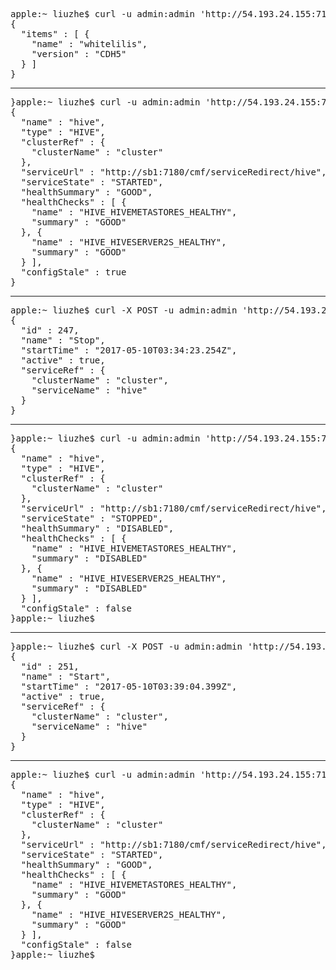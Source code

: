 <html>
<pre>
apple:~ liuzhe$ curl -u admin:admin 'http://54.193.24.155:7180/api/v1/clusters'
{
  "items" : [ {
    "name" : "whitelilis",
    "version" : "CDH5"
  } ]
}
</pre>
<hr/>


<pre>
}apple:~ liuzhe$ curl -u admin:admin 'http://54.193.24.155:7180/api/v1/clusters/whitelilis/services/hive'
{
  "name" : "hive",
  "type" : "HIVE",
  "clusterRef" : {
    "clusterName" : "cluster"
  },
  "serviceUrl" : "http://sb1:7180/cmf/serviceRedirect/hive",
  "serviceState" : "STARTED",
  "healthSummary" : "GOOD",
  "healthChecks" : [ {
    "name" : "HIVE_HIVEMETASTORES_HEALTHY",
    "summary" : "GOOD"
  }, {
    "name" : "HIVE_HIVESERVER2S_HEALTHY",
    "summary" : "GOOD"
  } ],
  "configStale" : true
}
</pre>
<hr/>

<pre>
apple:~ liuzhe$ curl -X POST -u admin:admin 'http://54.193.24.155:7180/api/v1/clusters/whitelilis/services/hive/commands/stop'
{
  "id" : 247,
  "name" : "Stop",
  "startTime" : "2017-05-10T03:34:23.254Z",
  "active" : true,
  "serviceRef" : {
    "clusterName" : "cluster",
    "serviceName" : "hive"
  }
}
</pre>
<hr/>


<pre>
}apple:~ liuzhe$ curl -u admin:admin 'http://54.193.24.155:7180/api/v1/clusters/whitelilis/services/hive'
{
  "name" : "hive",
  "type" : "HIVE",
  "clusterRef" : {
    "clusterName" : "cluster"
  },
  "serviceUrl" : "http://sb1:7180/cmf/serviceRedirect/hive",
  "serviceState" : "STOPPED",
  "healthSummary" : "DISABLED",
  "healthChecks" : [ {
    "name" : "HIVE_HIVEMETASTORES_HEALTHY",
    "summary" : "DISABLED"
  }, {
    "name" : "HIVE_HIVESERVER2S_HEALTHY",
    "summary" : "DISABLED"
  } ],
  "configStale" : false
}apple:~ liuzhe$
</pre>
<hr/>

<pre>
}apple:~ liuzhe$ curl -X POST -u admin:admin 'http://54.193.24.155:7180/api/v1/clusters/whitelilis/services/hive/commands/start'
{
  "id" : 251,
  "name" : "Start",
  "startTime" : "2017-05-10T03:39:04.399Z",
  "active" : true,
  "serviceRef" : {
    "clusterName" : "cluster",
    "serviceName" : "hive"
  }
}
</pre>
<hr/>


<pre>
apple:~ liuzhe$ curl -u admin:admin 'http://54.193.24.155:7180/api/v1/clusters/whitelilis/services/hive'
{
  "name" : "hive",
  "type" : "HIVE",
  "clusterRef" : {
    "clusterName" : "cluster"
  },
  "serviceUrl" : "http://sb1:7180/cmf/serviceRedirect/hive",
  "serviceState" : "STARTED",
  "healthSummary" : "GOOD",
  "healthChecks" : [ {
    "name" : "HIVE_HIVEMETASTORES_HEALTHY",
    "summary" : "GOOD"
  }, {
    "name" : "HIVE_HIVESERVER2S_HEALTHY",
    "summary" : "GOOD"
  } ],
  "configStale" : false
}apple:~ liuzhe$

</pre>
